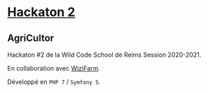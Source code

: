 # [Hackaton 2](https://github.com/WildCodeSchool/reims-php-2009-hackathon-agricultor)

## AgriCultor

Hackaton #2 de la Wild Code School de Reims Session 2020-2021.

En collaboration avec [WiziFarm](https://wizi.farm/).

Développé en ```PHP 7``` / ```Symfony 5```.